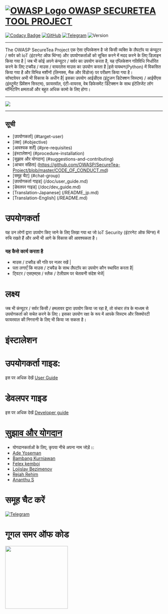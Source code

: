 # [![OWASP Logo](https://github.com/OWASP/Amass/blob/master/images/owasp_logo.png) OWASP SECURETEA TOOL PROJECT](https://www.owasp.org/index.php/OWASP_SecureTea_Project)
[![Codacy Badge](https://api.codacy.com/project/badge/Grade/7e1de11511084c06bbe25ed4d629e7fd)](https://app.codacy.com/app/rejahrehim/SecureTea-Project?utm_source=github.com&utm_medium=referral&utm_content=OWASP/SecureTea-Project&utm_campaign=Badge_Grade_Settings)
[![GitHub](https://img.shields.io/github/license/mashape/apistatus.svg)](https://www.owasp.org/index.php/OWASP_SecureTea_Project)
[![Telegram](https://img.shields.io/badge/chat%20on-telegram-blue.svg)](https://t.me/joinchat/Az5yZxQg7Djs-UZWKKCRVQ)
![Version](https://img.shields.io/badge/version-1.1-orange.svg)

----
The OWASP SecureTea Project एक ऐसा एप्लिकेशन है जो किसी व्यक्ति के लैपटॉप या कंप्यूटर / सर्वर को IoT (इंटरनेट ऑफ थिंग्स) और उपयोगकर्ताओं को सूचित करने में मदद करने के लिए डिज़ाइन किया गया है | जब भी कोई अपने कंप्यूटर / सर्वर का उपयोग करता है, यह एप्लिकेशन गतिविधि निर्धारित करने के लिए टचपैड / माउस / वायरलेस माउस का उपयोग करता है |इसे पायथन(Python) में विकसित किया गया है और विभिन्न मशीनों (लिनक्स, मैक और विंडोज) पर परीक्षण किया गया है।<br>
सॉफ्टवेयर अभी भी विकास के अधीन है| इसका उपयोग आईडीएस (इंट्रूज़न डिटेक्शन सिस्टम) / आईपीएस (इंस्ट्रूमेंट प्रिवेंशन सिस्टम), फ़ायरवॉल, एंटी-वायरस, वेब डिफेसमेंट डिटेक्शन के साथ इंटेलिजेंट लॉग मॉनिटरिंग क्षमताओं और बहुत अधिक कामो  के लिए होगा।

----

![](/img/setup_all.gif)<br>

----

## सूची
-   [उपयोगकर्ता]  (#target-user)
-   [लक्ष]  (#objective)
-   [आवश्यक शर्तें]  (#pre-requisites)
-   [इंस्टालेशन]  (#procedure-installation)
-   [सुझाव और योगदान]  (#suggestions-and-contributing)
-   [आचार संहिता]  (https://github.com/OWASP/SecureTea-Project/blob/master/CODE_OF_CONDUCT.md)
-   [समूह चैट]  (#chat-group)
-   [उपयोगकर्ता गाइड]  (/doc/user_guide.md)
-   [डेवलपर गाइड]  (/doc/dev_guide.md)
-   [Translation-Japanese]  (/README_jp.md)
-   [Translation-English]  (/README.md)

उपयोगकर्ता
=============

यह उन लोगों द्वारा उपयोग किए जाने के लिए लिखा गया था जो IoT Security (इंटरनेट ऑफ थिंग्स) में रुचि रखते हैं और अभी भी आगे के विकास की आवश्यकता है।

### यह कैसे कार्य करता है

-   माउस / टचपैड की गति पर नज़र रखें |
-   पता लगाएँ कि माउस / टचपैड के साथ लैपटॉप का उपयोग कौन स्थापित करता है|
-   ट्विटर / एसएमएस / स्लैक / टेलीग्राम पर चेतावनी संदेश भेजें|

लक्ष्य
====

जब भी कंप्यूटर / सर्वर किसी / हमलावर द्वारा उपयोग किया जा रहा है, तो संचार तंत्र के माध्यम से उपयोगकर्ता को सचेत करने के लिए।
इसका उपयोग रक्षा के रूप में आपके सिस्टम और सिक्योरटी फायरवाल की निगरानी के लिए भी किया जा सकता है।

इंस्टालेशन
====
उपयोगकर्ता गाइड:
====
इस पर अधिक देखें [User Guide](/doc/user_guide.md)

डेवलपर गाइड
====
इस पर अधिक देखें [Developer guide](/doc/dev_guide.md)

[सुझाव और योगदान](https://github.com/OWASP/SecureTea-Project/blob/master/CONTRIBUTING.md)
=====

-   योगदानकर्ताओं के लिए, कृपया नीचे अपना नाम जोड़ें।:
-   [Ade Yoseman](https://www.owasp.org/index.php/Ade_Yoseman_Putra)
-   [Bambang Kurniawan](https://www.owasp.org/index.php/User:Idbmb)
-   [Felex kemboi](https://github.com/felexkemboi/)
-   [Lojislav Bezimenov](https://github.com/lojikil/)
-   [Rejah Rehim](https://rejahrehim.com)
-   [Ananthu S](https://github.com/sananthu)


समूह चैट करें
==========

[
![Telegram](https://github.com/OWASP/SecureTea-Project/blob/master/img/telegram.png "Telegram")](https://t.me/joinchat/Az5yZxQg7Djs-UZWKKCRVQ)

गूगल समर ऑफ कोड
======
<img src="https://betanews.com/wp-content/uploads/2016/03/vertical-GSoC-logo.jpg" width="200"></img>
